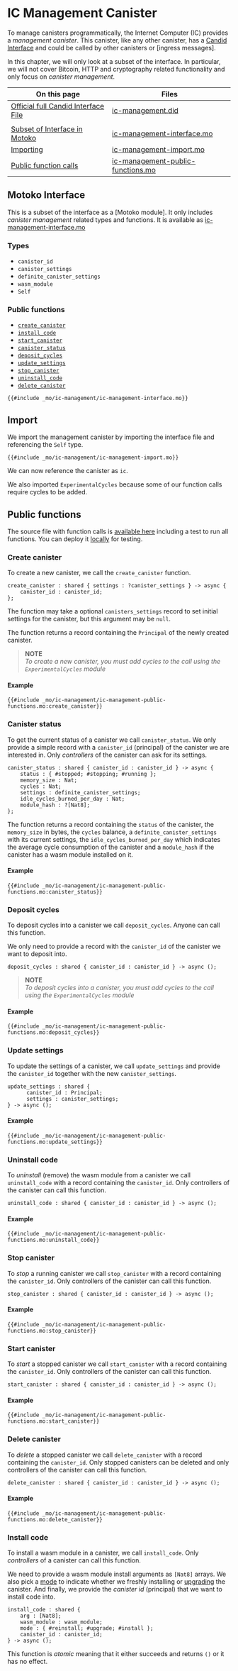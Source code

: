 # IC Management Canister

To manage canisters programmatically, the Internet Computer (IC) provides a _management canister_. This canister, like any other canister, has a [Candid Interface](/internet-computer-programming-concepts/async-data/candid.html) and could be called by other canisters or [ingress messages].

In this chapter, we will only look at a subset of the interface. In particular, we will not cover Bitcoin, HTTP and cryptography related functionality and only focus on _canister management_.

| On this page                                                                                                             | Files                                                                                    |
| ------------------------------------------------------------------------------------------------------------------------ | ---------------------------------------------------------------------------------------- |
| [Official full Candid Interface File](https://internetcomputer.org/assets/files/ic-12eac4f36bb9c2f60f72a9e195253eba.did) | [ic-management.did](_mo/ic-management/ic-management.did)                                 |
|                                                                                                                          |                                                                                          |
| [Subset of Interface in Motoko](#motoko-interface)                                                                       | [ic-management-interface.mo](_mo/ic-management/ic-management-interface.mo)               |
| [Importing](#import)                                                                                                     | [ic-management-import.mo](_mo/ic-management/ic-management-import.mo)                     |
| [Public function calls](#public-functions)                                                                               | [ic-management-public-functions.mo](_mo/ic-management/ic-management-public-functions.mo) |

## Motoko Interface

This is a subset of the interface as a [Motoko module]. It only includes _canister management_ related types and functions. It is available as [ic-management-interface.mo](_mo/ic-management/ic-management-interface.mo)

### Types

- `canister_id`
- `canister_settings`
- `definite_canister_settings`
- `wasm_module`
- `Self`

### Public functions

- [`create_canister`](#create-canister)
- [`install_code`](#install-code)
- [`start_canister`](#start-canister)
- [`canister_status`](#canister-status)
- [`deposit_cycles`](#deposit-cycles)
- [`update_settings`](#update-settings)
- [`stop_canister`](#stop-canister)
- [`uninstall_code`](#uninstall-code)
- [`delete_canister`](#delete-canister)

```motoko
{{#include _mo/ic-management/ic-management-interface.mo}}
```

## Import

We import the management canister by importing the interface file and referencing the `Self` type.

```motoko
{{#include _mo/ic-management/ic-management-import.mo}}
```

We can now reference the canister as `ic`.

We also imported `ExperimentalCycles` because some of our function calls require cycles to be added.

## Public functions

The source file with function calls is [available here](_mo/ic-management/ic-management-public-functions.mo) including a test to run all functions. You can deploy it [locally](/project-deployment/local-deployment.html) for testing. 

### Create canister

To create a new canister, we call the `create_canister` function.

```motoko
create_canister : shared { settings : ?canister_settings } -> async {
    canister_id : canister_id;
};
```

The function may take a optional `canisters_settings` record to set initial settings for the canister, but this argument may be `null`.

The function returns a record containing the `Principal` of the newly created canister.

> **NOTE**  
> _To create a new canister, you must add cycles to the call using the `ExperimentalCycles` module_

#### Example

```motoko
{{#include _mo/ic-management/ic-management-public-functions.mo:create_canister}}
```

### Canister status

To get the current status of a canister we call `canister_status`. We only provide a simple record with a `canister_id` (principal) of the canister we are interested in. Only _controllers_ of the canister can ask for its settings.

```motoko
canister_status : shared { canister_id : canister_id } -> async {
    status : { #stopped; #stopping; #running };
    memory_size : Nat;
    cycles : Nat;
    settings : definite_canister_settings;
    idle_cycles_burned_per_day : Nat;
    module_hash : ?[Nat8];
};
```

The function returns a record containing the `status` of the canister, the `memory_size` in bytes, the `cycles` balance, a `definite_canister_settings` with its current settings, the `idle_cycles_burned_per_day` which indicates the average cycle consumption of the canister and a `module_hash` if the canister has a wasm module installed on it.

#### Example

```motoko
{{#include _mo/ic-management/ic-management-public-functions.mo:canister_status}}
```

### Deposit cycles

To deposit cycles into a canister we call `deposit_cycles`. Anyone can call this function.

We only need to provide a record with the `canister_id` of the canister we want to deposit into.

```motoko
deposit_cycles : shared { canister_id : canister_id } -> async ();
```

> **NOTE**  
> _To deposit cycles into a canister, you must add cycles to the call using the `ExperimentalCycles` module_

#### Example

```motoko
{{#include _mo/ic-management/ic-management-public-functions.mo:deposit_cycles}}
```

### Update settings

To update the settings of a canister, we call `update_settings` and provide the `canister_id` together with the new `canister_settings`.

```motoko
update_settings : shared {
      canister_id : Principal;
      settings : canister_settings;
} -> async ();
```

#### Example

```motoko
{{#include _mo/ic-management/ic-management-public-functions.mo:update_settings}}
```

### Uninstall code

To _uninstall_ (remove) the wasm module from a canister we call `uninstall_code` with a record containing the `canister_id`. Only controllers of the canister can call this function.

```motoko
uninstall_code : shared { canister_id : canister_id } -> async ();
```

#### Example

```motoko
{{#include _mo/ic-management/ic-management-public-functions.mo:uninstall_code}}
```

### Stop canister

To _stop_ a running canister we call `stop_canister` with a record containing the `canister_id`. Only controllers of the canister can call this function.

```motoko
stop_canister : shared { canister_id : canister_id } -> async ();
```

#### Example

```motoko
{{#include _mo/ic-management/ic-management-public-functions.mo:stop_canister}}
```

### Start canister

To _start_ a stopped canister we call `start_canister` with a record containing the `canister_id`. Only controllers of the canister can call this function.

```motoko
start_canister : shared { canister_id : canister_id } -> async ();
```

#### Example

```motoko
{{#include _mo/ic-management/ic-management-public-functions.mo:start_canister}}
```

### Delete canister

To _delete_ a stopped canister we call `delete_canister` with a record containing the `canister_id`. Only stopped canisters can be deleted and only controllers of the canister can call this function.

```motoko
delete_canister : shared { canister_id : canister_id } -> async ();
```

#### Example

```motoko
{{#include _mo/ic-management/ic-management-public-functions.mo:delete_canister}}
```

### Install code

To install a wasm module in a canister, we call `install_code`. Only _controllers_ of a canister can call this function.

We need to provide a wasm module install arguments as `[Nat8]` arrays. We also pick a [mode](/internet-computer-programming-concepts/basic-memory-persistence/upgrades.html#reinstall-and-upgrade) to indicate whether we freshly installing or [upgrading](/internet-computer-programming-concepts/basic-memory-persistence/upgrades.html) the canister. And finally, we provide the _canister id_ (principal) that we want to install code into.

```motoko
install_code : shared {
    arg : [Nat8];
    wasm_module : wasm_module;
    mode : { #reinstall; #upgrade; #install };
    canister_id : canister_id;
} -> async ();
```

This function is _atomic_ meaning that it either succeeds and returns `()` or it has no effect.
